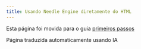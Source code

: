 ```yaml
---
title: Usando Needle Engine diretamente do HTML
---
```



Esta página foi movida para o guia [primeiros passos](./getting-started/)


Página traduzida automaticamente usando IA